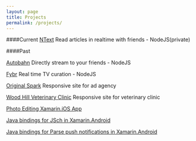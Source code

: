```yaml
---
layout: page
title: Projects
permalink: /projects/
---
```


####Current
[NText](http://104.131.178.167:4040/reddit)
Read articles in realtime with friends - NodeJS(private)

####Past

[Autobahn](https://github.com/carterh062/Autobahn)
Directly stream to your friends -  NodeJS

[Fybr](https://github.com/fybrtv)
Real time TV curation - NodeJS

[Original Spark](http://originalspark.com/)
Responsive site for ad agency

[Wood Hill Veterinary Clinic](http://woodhillvetclinic.com/)
Responsive site for veterinary clinic

[Photo Editing Xamarin.iOS App](https://github.com/carterh062/PhotoEditIOSXamarin)

[Java bindings for JSch in Xamarin.Android](https://github.com/carterh062/JschBindings)

[Java bindings for Parse push notifications in Xamarin.Android](https://github.com/carterh062/PushNotificationsBinding)